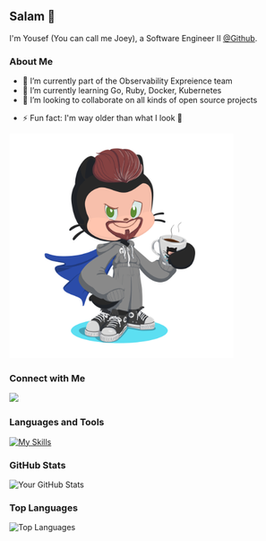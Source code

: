 ## Salam 👋

I'm Yousef (You can call me Joey), a Software Engineer II [@Github](https://www.github.com).

### About Me

- 🔭 I’m currently part of the Observability Expreience team
- 🌱 I’m currently learning Go, Ruby, Docker, Kubernetes
- 👯 I’m looking to collaborate on all kinds of open source projects
<!-- - 💬 Ask me about [Your Expertise/Interests] -->
<!-- - 📫 How to reach me: [Your Contact Information] -->
<!-- - 😄 Pronouns: [Your Pronouns] -->
- ⚡ Fun fact: I'm way older than what I look 🙈

<img src="img/octocat.png" alt="Octocat" width="400"/>

### Connect with Me

[![](https://skillicons.dev/icons?i=linkedin)](https://www.linkedin.com/in/yousefhadder)

### Languages and Tools

[![My Skills](https://skillicons.dev/icons?i=html,css,js,ts,java,cpp,nodejs,express,aws,&perline=3)](https://skillicons.dev)


### GitHub Stats

![Your GitHub Stats](https://github-readme-stats.vercel.app/api?username=yousefhadder&show_icons=true&theme=radical)

### Top Languages

![Top Languages](https://github-readme-stats.vercel.app/api/top-langs/?username=yousefhadder&layout=compact&theme=radical)